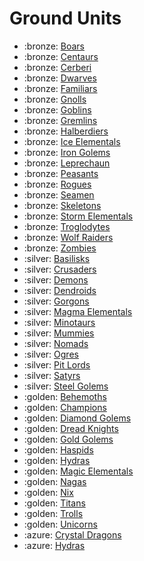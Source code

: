 # Ground Units

- :bronze: [Boars](boars.md)
- :bronze: [Centaurs](centaurs.md)
- :bronze: [Cerberi](cerberi.md)
- :bronze: [Dwarves](dwarves.md)
- :bronze: [Familiars](familiars.md)
- :bronze: [Gnolls](gnolls.md)
- :bronze: [Goblins](goblins.md)
- :bronze: [Gremlins](gremlins.md)
- :bronze: [Halberdiers](halberdiers.md)
- :bronze: [Ice Elementals](ice_elementals.md)
- :bronze: [Iron Golems](iron_golems.md)
- :bronze: [Leprechaun](leprechaun.md)
- :bronze: [Peasants](peasants.md)
- :bronze: [Rogues](rogues.md)
- :bronze: [Seamen](seamen.md)
- :bronze: [Skeletons](skeletons.md)
- :bronze: [Storm Elementals](storm_elementals.md)
- :bronze: [Troglodytes](troglodytes.md)
- :bronze: [Wolf Raiders](wolf_raiders.md)
- :bronze: [Zombies](zombies.md)
- :silver: [Basilisks](basilisks.md)
- :silver: [Crusaders](crusaders.md)
- :silver: [Demons](demons.md)
- :silver: [Dendroids](dendroids.md)
- :silver: [Gorgons](gorgons.md)
- :silver: [Magma Elementals](magma_elementals.md)
- :silver: [Minotaurs](minotaurs.md)
- :silver: [Mummies](mummies.md)
- :silver: [Nomads](nomads.md)
- :silver: [Ogres](ogres.md)
- :silver: [Pit Lords](pit_lords.md)
- :silver: [Satyrs](satyrs.md)
- :silver: [Steel Golems](steel_golems.md)
- :golden: [Behemoths](behemoths.md)
- :golden: [Champions](champions.md)
- :golden: [Diamond Golems](diamond_golems.md)
- :golden: [Dread Knights](dread_knights.md)
- :golden: [Gold Golems](gold_golems.md)
- :golden: [Haspids](haspids.md)
- :golden: [Hydras](hydras.md)
- :golden: [Magic Elementals](magic_elementals.md)
- :golden: [Nagas](nagas.md)
- :golden: [Nix](nix.md)
- :golden: [Titans](titans.md)
- :golden: [Trolls](trolls.md)
- :golden: [Unicorns](unicorns.md)
- :azure: [Crystal Dragons](crystal_dragons.md)
- :azure: [Hydras](hydras.md)